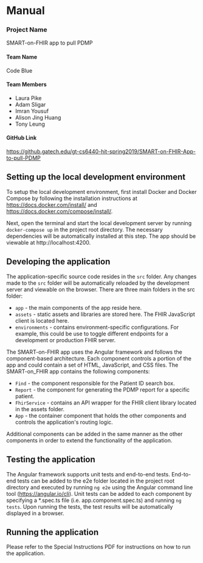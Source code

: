 # Manual

### Project Name
SMART-on-FHIR app to pull PDMP

#### Team Name
Code Blue

#### Team Members
- Laura Pike
- Adam Sligar
- Imran Yousuf
- Alison Jing Huang
- Tony Leung

#### GitHub Link
https://github.gatech.edu/gt-cs6440-hit-spring2019/SMART-on-FHIR-App-to-pull-PDMP

## Setting up the local development environment
To setup the local development environment, first install Docker and Docker Compose by following the installation instructions at https://docs.docker.com/install/ and https://docs.docker.com/compose/install/. 

Next, open the terminal and start the local development server by running `docker-compose up` in the project root directory. The necessary dependencies will be automatically installed at this step. The app should be viewable at http://localhost:4200.
 
## Developing the application
The application-specific source code resides in the `src` folder. Any changes made to the `src` folder will be automatically reloaded by the development server and viewable on the browser. There are three main folders in the src folder:
  - `app` - the main components of the app reside here.
  - `assets` - static assets and libraries are stored here. The FHIR JavaScript client is located here.
  - `environments` - contains environment-specific configurations. For example, this could be use to toggle different endpoints for a development or production FHIR server.
 
The SMART-on-FHIR app uses the Angular framework and follows the component-based architecture. Each component controls a portion of the app and could contain a set of HTML, JavaScript, and CSS files. The SMART-on_FHIR app contains the following components:
 
 - `Find` - the component responsible for the Patient ID search box.
 - `Report` - the component for generating the PDMP report for a specific patient.
 - `FhirService` - contains an API wrapper for the FHIR client library located in the assets folder.
 - `App` - the container component that holds the other components and controls the application's routing logic.
 
Additional components can be added in the same manner as the other components in order to extend the functionality of the application.

## Testing the application
The Angular framework supports unit tests and end-to-end tests. End-to-end tests can be added to the e2e folder located in the project root directory and executed by running `ng e2e` using the Angular command line tool (https://angular.io/cli). Unit tests can be added to each component by specifying a *.spec.ts file (i.e. app.component.spec.ts) and running `ng tests`. Upon running the tests, the test results will be automatically displayed in a browser.

## Running the application
Please refer to the Special Instructions PDF for instructions on how to run the application.

